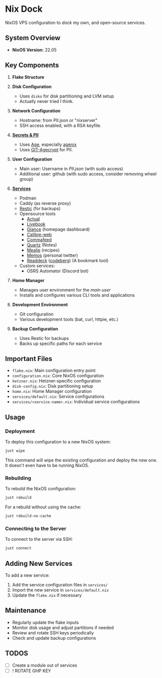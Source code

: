 # Nix Dock
NixOS VPS configuration to *dock* my own, and open-source services.

## System Overview
- **NixOS Version**: 22.05

## Key Components

1. **Flake Structure**
2. **Disk Configuration**
   - Uses `disko` for disk partitioning and LVM setup
   - Actually never tried I think.

3. **Network Configuration**
   - Hostname: from PII.json or "nixserver"
   - SSH access enabled, with a RSA keyfile.

4. [**Secrets & PII**](secrets/README.md)
    - Uses [Age](https://github.com/FiloSottile/age), especially [agenix](https://github.com/ryantm/agenix)
    - Uses [GIT-Agecrypt](https://github.com/vlaci/git-agecrypt) for PII.

4. **User Configuration**
   - Main user: Username in *PII.json* (with sudo access)
   - Additional user: github (with sudo access, consider removing wheel group)

5. [**Services**](services/README.md)
   - Podman
   - Caddy (as reverse proxy)
   - [Restic](services/RESTIC.md) (for backups)
   - Opensource tools
      - [Actual](https://actualbudget.org/)
      - [Livebook](https://livebook.dev/)
      - [Glance](https://github.com/glanceapp/glance) (homepage dashboard)
      - [Calibre-web](https://github.com/janeczku/calibre-web)
      - [Commafeed](https://github.com/Athou/commafeed)
      - [Quartz](https://github.com/jackyzha0/quartz) (Notes)
      - [Mealie](https://github.com/mealie-recipes/mealie) (recipes)
      - [Memos](https://github.com/usememos/memos) (personal twitter)
      - [Readdeck](https://readeck.org/en/) ([codeberg](https://codeberg.org/readeck/readeck)) (A bookmark tool)
   - Custom services:
     - OSRS Automator (Discord bot)
     
6. **Home Manager**
   - Manages user environment for the *main user*
   - Installs and configures various CLI tools and applications

7. **Development Environment**
   - Git configuration
   - Various development tools (bat, curl, httpie, etc.)

8. **Backup Configuration**
   - Uses Restic for backups
   - Backs up specific paths for each service

## Important Files

- `flake.nix`: Main configuration entry point
- `configuration.nix`: Core NixOS configuration
- `hetzner.nix`: Hetzner-specific configuration
- `disk-config.nix`: Disk partitioning setup
- `home.nix`: Home Manager configuration
- `services/default.nix`: Service configurations
- `services/<service-name>.nix`: Individual service configurations

## Usage
### Deployment

To deploy this configuration to a new NixOS system:

```bash
just wipe
```

This command will wipe the existing configuration and deploy the new one. It doesn't even have to be running NixOS.

### Rebuilding

To rebuild the NixOS configuration:

```bash
just rebuild
```

For a rebuild without using the cache:

```bash
just rebuild-no-cache
```

### Connecting to the Server

To connect to the server via SSH:

```bash
just connect
```

## Adding New Services

To add a new service:

1. Add the service configuration files in `services/`
2. Import the new service in `services/default.nix`
3. Update the `flake.nix` if necessary

## Maintenance

- Regularly update the flake inputs
- Monitor disk usage and adjust partitions if needed
- Review and rotate SSH keys periodically
- Check and update backup configurations

## TODOS
- [ ] Create a module out of services
- [ ] ! ROTATE GHP KEY
